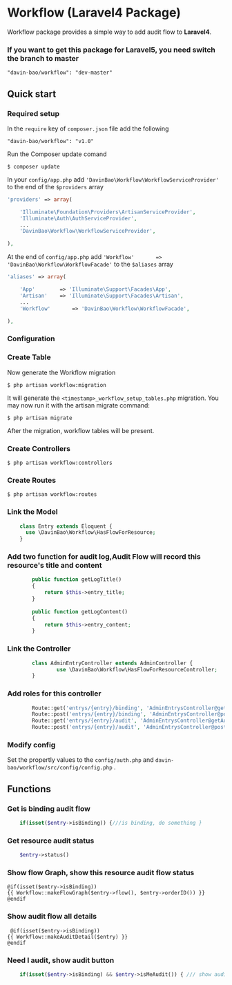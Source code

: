 Workflow (Laravel4 Package)
========

Workflow package provides a simple way to add audit flow to **Laravel4**.

### If you want to get this package for Laravel5, you need switch the branch to master

    "davin-bao/workflow": "dev-master"

## Quick start

### Required setup

In the `require` key of `composer.json` file add the following

    "davin-bao/workflow": "v1.0"

Run the Composer update comand

    $ composer update

In your `config/app.php` add `'DavinBao\Workflow\WorkflowServiceProvider'` to the end of the `$providers` array

```php
'providers' => array(

    'Illuminate\Foundation\Providers\ArtisanServiceProvider',
    'Illuminate\Auth\AuthServiceProvider',
    ...
    'DavinBao\Workflow\WorkflowServiceProvider',

),
```

At the end of `config/app.php` add `'Workflow'       => 'DavinBao\Workflow\WorkflowFacade'` to the `$aliases` array

```php
'aliases' => array(

    'App'        => 'Illuminate\Support\Facades\App',
    'Artisan'    => 'Illuminate\Support\Facades\Artisan',
    ...
    'Workflow'       => 'DavinBao\Workflow\WorkflowFacade',

),
```

### Configuration

### Create Table

Now generate the Workflow migration

    $ php artisan workflow:migration

It will generate the `<timestamp>_workflow_setup_tables.php` migration. You may now run it with the artisan migrate command:

    $ php artisan migrate

After the migration, workflow tables will be present.

### Create Controllers

    $ php artisan workflow:controllers

### Create Routes

    $ php artisan workflow:routes

### Link the Model
```php
    class Entry extends Eloquent {
      use \DavinBao\Workflow\HasFlowForResource;
    }
```

### Add two function for audit log,Audit Flow will record this resource's title and content
```php
		public function getLogTitle()
		{
			return $this->entry_title;
		}
		
		public function getLogContent()
		{
			return $this->entry_content;
		}
```
### Link the Controller
```php
		class AdminEntryController extends AdminController {
				use \DavinBao\Workflow\HasFlowForResourceController;
		}
```
### Add roles for this controller
```php
		Route::get('entrys/{entry}/binding', 'AdminEntrysController@getBindingFlow');
		Route::post('entrys/{entry}/binding', 'AdminEntrysController@postBindingFlow');
		Route::get('entrys/{entry}/audit', 'AdminEntrysController@getAudit');
		Route::post('entrys/{entry}/audit', 'AdminEntrysController@postAudit');
```
### Modify config

Set the propertly values to the `config/auth.php` and `davin-bao/workflow/src/config/config.php` .

## Functions

### Get is binding audit flow
```php
    if(isset($entry->isBinding)) {///is binding, do something }
```

### Get resource audit status
```php
    $entry->status()
```

### Show flow Graph, show this resource audit flow status

    @if(isset($entry->isBinding))
    {{ Workflow::makeFlowGraph($entry->flow(), $entry->orderID()) }}
    @endif

### Show audit flow all details

     @if(isset($entry->isBinding))
    {{ Workflow::makeAuditDetail($entry) }}
    @endif

### Need I audit, show audit button
```php
    if(isset($entry->isBinding) && $entry->isMeAudit()) { /// show audit button }
```